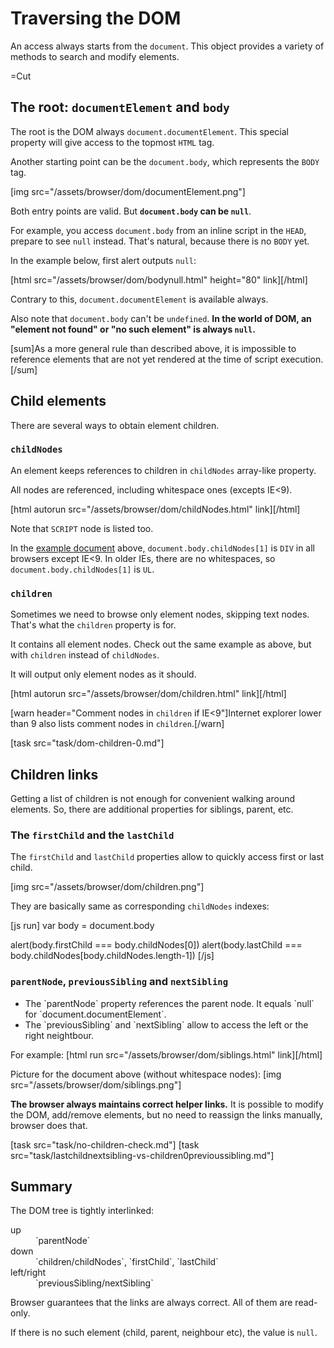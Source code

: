 
# Traversing the DOM 

An access always starts from the `document`. 
This object provides a variety of methods to search and modify elements.

=Cut


## The root: `documentElement` and `body`   

The root is the DOM always `document.documentElement`. This special property will give access to the topmost `HTML` tag.

Another starting point can be the `document.body`, which represents the `BODY` tag.

[img src="/assets/browser/dom/documentElement.png"]

Both entry points are valid. But <b>`document.body` can be `null`</b>.

For example, you access `document.body` from an inline script in the `HEAD`, prepare to see `null` instead. That's natural, because there is no `BODY` yet.

In the example below, first alert outputs `null`:

[html src="/assets/browser/dom/bodynull.html" height="80" link][/html]

Contrary to this, `document.documentElement` is available always.

Also note that `document.body` can't be `undefined`. <b>In the world of DOM, an "element not found" or "no such element" is always `null`.</b>

[sum]As a more general rule than described above, it is impossible to reference elements that are not yet rendered at the time of script execution. 
[/sum]


## Child elements   

There are several ways to obtain element children.


### `childNodes`   

An element keeps references to children in `childNodes` array-like property.

All nodes are referenced, including whitespace ones (excepts IE&lt;9).

[html autorun src="/assets/browser/dom/childNodes.html" link][/html]

Note that `SCRIPT` node is listed too.

In the <a href="http://javascript.info/files/tutorial/browser/dom/example.html">example document</a> above, `document.body.childNodes[1]` is `DIV` in all browsers except IE&lt;9. In older IEs, there are no whitespaces, so `document.body.childNodes[1]` is `UL`.


### `children`   

Sometimes we need to browse only element nodes, skipping text nodes. That's what the `children` property is for.

It contains all element nodes. Check out the same example as above, but with `children` instead of `childNodes`.

It will output only element nodes as it should.

[html autorun src="/assets/browser/dom/children.html" link][/html]

[warn header="Comment nodes in `children` if IE<9"]Internet explorer lower than 9 also lists comment nodes in `children`.[/warn]

[task src="task/dom-children-0.md"]


## Children links   

Getting a list of children is not enough for convenient walking around elements.
So, there are additional properties for siblings, parent, etc.


### The `firstChild` and the `lastChild`   

The `firstChild` and `lastChild` properties allow to quickly access first or last child.

[img src="/assets/browser/dom/children.png"]

They are basically same as corresponding `childNodes` indexes:

[js run]
var body = document.body

alert(body.firstChild === body.childNodes[0])
alert(body.lastChild === body.childNodes[body.childNodes.length-1])
[/js]


### `parentNode`, `previousSibling` and `nextSibling`   

<ul>
<li>The `parentNode` property references the parent node. It equals `null` for `document.documentElement`.</li>
<li>The `previousSibling` and `nextSibling` allow to access the left or the right neightbour.</li>
</ul>

For example:
[html run src="/assets/browser/dom/siblings.html" link][/html]

Picture for the document above (without whitespace nodes):
[img src="/assets/browser/dom/siblings.png"]

<b>The browser always maintains correct helper links.</b> It is possible to modify the DOM, add/remove elements, but no need to reassign the links manually, browser does that.

[task src="task/no-children-check.md"]
[task src="task/lastchildnextsibling-vs-children0previoussibling.md"]




## Summary   

The DOM tree is tightly interlinked:
<dl>
<dt>up</dt>
<dd>`parentNode`</dd>
<dt>down</dt>
<dd>`children/childNodes`, `firstChild`, `lastChild`</dd>
<dt>left/right</dt>
<dd>`previousSibling/nextSibling`</dd>
</dl>

Browser guarantees that the links are always correct. All of them are read-only.

If there is no such element (child, parent, neighbour etc), the value is `null`.

